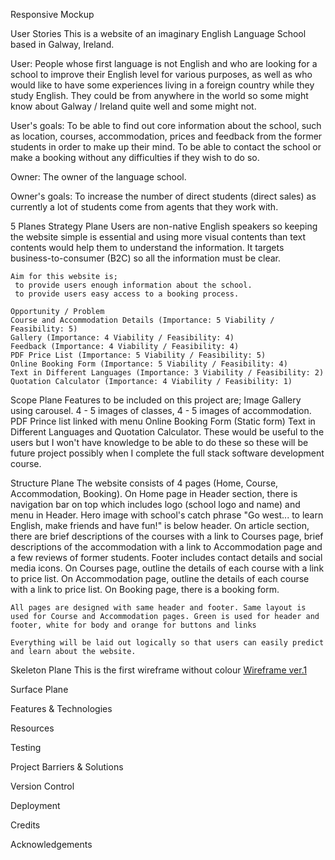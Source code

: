 Responsive Mockup

User Stories
This is a website of an imaginary English Language School based in Galway, Ireland.

User: People whose first language is not English and who are looking for a school to improve their English level for various purposes, as well as who would like to have some experiences living in a foreign country while they study English. They could be from anywhere in the world so some might know about Galway / Ireland quite well and some might not.

User's goals: To be able to find out core information about the school, such as location, courses, accommodation, prices and feedback from the former students in order to make up their mind. To be able to contact the school or make a booking without any difficulties if they wish to do so. 

Owner: The owner of the language school.

Owner's goals: To increase the number of direct students (direct sales) as currently a lot of students come from agents that they work with. 

5 Planes
  Strategy Plane
    Users are non-native English speakers so keeping the website simple is essential and using more visual contents than text contents would help them to understand the information.
    It targets business-to-consumer (B2C) so all the information must be clear.
    
    Aim for this website is;
     to provide users enough information about the school.
     to provide users easy access to a booking process.
    
    Opportunity / Problem
    Course and Accommodation Details (Importance: 5 Viability / Feasibility: 5)
    Gallery (Importance: 4 Viability / Feasibility: 4)
    Feedback (Importance: 4 Viability / Feasibility: 4)
    PDF Price List (Importance: 5 Viability / Feasibility: 5)
    Online Booking Form (Importance: 5 Viability / Feasibility: 4)
    Text in Different Languages (Importance: 3 Viability / Feasibility: 2)
    Quotation Calculator (Importance: 4 Viability / Feasibility: 1)

  Scope Plane
    Features to be included on this project are;
      Image Gallery using carousel. 4 - 5 images of classes, 4 - 5 images of accommodation.
      PDF Prince list linked with menu
      Online Booking Form (Static form)
      Text in Different Languages and Quotation Calculator. These would be useful to the users but I won't have knowledge to be able to do these so these will be future project possibly when I complete the full stack software development course. 

  Structure Plane
    The website consists of 4 pages (Home, Course, Accommodation, Booking). 
    On Home page in Header section, there is navigation bar on top which includes logo (school logo and name) and menu in Header. Hero image with school's catch phrase "Go west... to learn English, make friends and have fun!" is below header. 
    On article section, there are brief descriptions of the courses with a link to Courses page, brief descriptions of the accommodation with a link to Accommodation page and a few reviews of former students. Footer includes contact details and social media icons.
    On Courses page, outline the details of each course with a link to price list.
    On Accommodation page, outline the details of each course with a link to price list.
    On Booking page, there is a booking form.

    All pages are designed with same header and footer. Same layout is used for Course and Accommodation pages. Green is used for header and footer, white for body and orange for buttons and links

    Everything will be laid out logically so that users can easily predict and learn about the website.


  Skeleton Plane
    This is the first wireframe without colour [Wireframe ver.1](https://github.com/Toto-Kotaro-Tanaka/ms1-school-of-english/blob/assets/documents/wireframe-home-ver1.png) 


  Surface Plane

Features & Technologies

Resources

Testing

Project Barriers & Solutions

Version Control

Deployment

Credits

Acknowledgements
